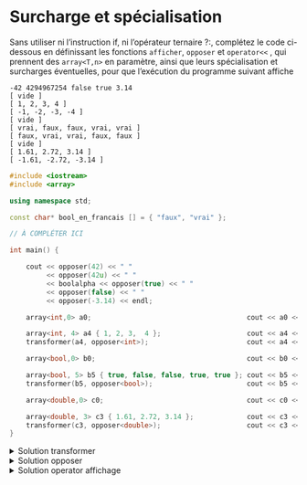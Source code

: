 # Surcharge et spécialisation

Sans utiliser ni l’instruction if, ni l’opérateur ternaire ?:, complétez le code ci-dessous en
définissant les fonctions `afficher`, `opposer` et `operator<<` , qui prennent des `array<T,n>` 
en paramètre, ainsi que leurs spécialisation et surcharges éventuelles, pour que l’exécution 
du programme suivant affiche

~~~
-42 4294967254 false true 3.14
[ vide ]
[ 1, 2, 3, 4 ]
[ -1, -2, -3, -4 ]
[ vide ]
[ vrai, faux, faux, vrai, vrai ]
[ faux, vrai, vrai, faux, faux ]
[ vide ]
[ 1.61, 2.72, 3.14 ]
[ -1.61, -2.72, -3.14 ]
~~~

~~~cpp
#include <iostream>
#include <array>

using namespace std;

const char* bool_en_francais [] = { "faux", "vrai" };

// À COMPLÉTER ICI

int main() {

    cout << opposer(42) << " "
         << opposer(42u) << " "
         << boolalpha << opposer(true) << " "
         << opposer(false) << " "
         << opposer(-3.14) << endl;

    array<int,0> a0;                                      cout << a0 << endl;

    array<int, 4> a4 { 1, 2, 3,  4 };                     cout << a4 << endl;
    transformer(a4, opposer<int>);                        cout << a4 << endl;

    array<bool,0> b0;                                     cout << b0 << endl;

    array<bool, 5> b5 { true, false, false, true, true }; cout << b5 << endl;
    transformer(b5, opposer<bool>);                       cout << b5 << endl;

    array<double,0> c0;                                   cout << c0 << endl;

    array<double, 3> c3 { 1.61, 2.72, 3.14 };             cout << c3 << endl;
    transformer(c3, opposer<double>);                     cout << c3 << endl;
}
~~~


<details>
<summary>Solution transformer</summary>

La fonction prend un `array<T,n>` et une fonction en paramètre, ce qui requiert 3 
arguments génériques. `array<T,N>& a` doit être passé par référence car il est modifié. 
La boucle `for(T& t : a)` doit prendre une référence à `t` pour pouvoir le modifier

~~~cpp
template<typename T, size_t N, typename Fn>
void transformer(array<T,N>& a, Fn f) {
   for(T& t : a)
      t = f(t);
}
~~~

-----------------------------------------------------

</details>

<details>
<summary>Solution opposer</summary>

La solution la plus simple consiste a écrire une fonction générique qui utilise 
l'opérateur unaire `-`, et à la spécialiser pour le type `bool` qui utilise 
l'opérateur `not`. 

~~~cpp
template<typename T>
T opposer(T a) {
   return -a;
}

template<> bool opposer<bool>(bool a) {
   return not a;
}
~~~

En utilisant la déduction d'argument, la spécialisation pourrait aussi s'écrire 

~~~cpp
template<> bool opposer<>(bool a);
~~~

ou

~~~cpp
template<> bool opposer(bool a);
~~~

-----------------------------------------------------

</details>


<details>
<summary>Solution operator affichage </summary>

On écrit une version générique qui affiche des `array<T,n>` 
et on la **surcharge** pour les 2 cas particulier `array<bool,n>`
et `array<T,0>`. Comme cela crée une ambiguité pour l'appel 
avec `array<bool,0>`, on ajoute une surcharge supplémentaire
pour ce cas particulier avec une fonction non générique.

~~~cpp
template<typename T, size_t N>
ostream& operator<<(ostream& os, array<T,N> const& a) {
   os << "[ ";
   for(T const& e : a)
      os << e << ", ";
   os << "\b\b ]";
   return os;
}

template<size_t N>
ostream& operator<<(ostream& os, array<bool,N> const& a) {
   os << "[ ";
   for(bool e : a)
      os << bool_en_francais[e] << ", ";
   os << "\b\b ]";
   return os;
}

template<typename T>
ostream& operator<<(ostream& os, array<T,0>) {
   os << "[ vide ]";
   return os;
}

ostream& operator<<(ostream& os, array<bool,0> const& a) {  // lève l'ambiguité
   return operator<< <bool>(os,a);
}
~~~

-----------------------------------------------------

</details>

